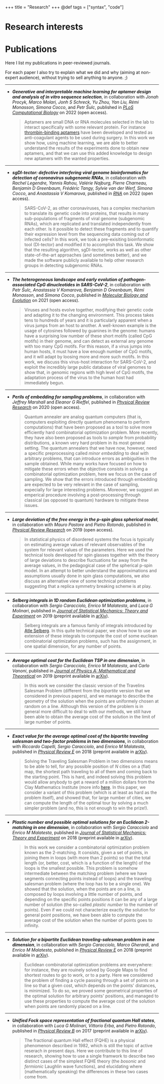 +++
title = "Research"
+++
@def tags = ["syntax", "code"]

# Research interests


# Publications
Here I list my publications in peer-reviewed journals. 

For each paper I also try to explain what we did and why (aiming at non-expert audience), without trying to sell anything to anyone. ;) 

---------------------
* **_Generative and interpretable machine learning for aptamer design and analysis of in vitro sequence selection_**, in collaboration with _Jonah Procyk, Marco Molari, Jonh S Schreck, Yu Zhou, Yan Liu, Rémi Monasson, Simona Cocco_, and _Petr Šulc_, published in [*PLoS Computational Biology*](https://journals.plos.org/ploscompbiol/article?id=10.1371/journal.pcbi.1010561) on 2022 (open access).
    > Aptamers are small DNA or RNA molecules selected in the lab to interact specifically with some relevant protein. For instance [thrombin-binding aptamers](https://en.wikipedia.org/wiki/Anti-thrombin_aptamers) have been developed and tested as anti-coagulant agents to be used during surgery. In this work we show how, using machine learning, we are able to better understand the results of the experiments done to obtain new aptamers, and that we can use this added knowledge to design new aptamers with the wanted properties. 

---------------------

* **_sgDI-tector: defective interfering viral genome bioinformatics for detection of coronavirus subgenomic RNAs_**, in collaboration with _Rachel Legendre, Yannis Rahou, Valérie Najburg, Pierre Charneau, Benjamin D Greenbaum, Frédéric Tangy, Sylvie van der Werf, Simona Cocco_, and _Anastassia V Komarova_, published in [*RNA*](https://rnajournal.cshlp.org/content/28/3/277.short) on 2022 (open access).
    > SARS-CoV-2, as other coronaviruses, has a complex mechanism to translate its genetic code into proteins, that results in many sub-populations of fragments of viral genome (subgenomic RNAs), which are replicated and translated independently from each other. Is it possible to detect these fragments and to quantify their expression level from the sequencing data coming out of infected cells? In this work, we took a pre-exisiting bioinformatic tool (DI-tector) and modified it to accomplish this task. We show that the resulting algorithm, sgDI-tector, works as well as other state-of-the-art approaches (and sometimes better), and we made the software publicly available to help other research groups in detecting subgenomic RNAs.

---------------------

* **_The heterogeneous landscape and early evolution of pathogen-associated CpG dinucleotides in SARS-CoV-2_**, in collaboration with _Petr Šulc, Anastassia V Komarova, Benjamin D Greenbaum, Rémi Monasson_, and _Simona Cocco_, published in [*Molecular Biology and Evolution*](https://academic.oup.com/mbe/article/38/6/2428/6130826) on 2021 (open access).
    > Viruses and hosts evolve together, modifying their genetic code and adapting it to the changing environment. This process takes tens to hundreds of years and it is particularly apparent when a virus jumps from an host to another. A well-known example is the usage of cytosines followed by guanines in the genome: humans have a surprising low number of these short motifs (called CpG motifs) in their genome, and can detect as external any genome with too many CpG motifs. For this reason, if a virus jumps into human hosts, it must have a low enough number of CpG motifs, and it will adapt by loosing more and more such motifs. In this work, we discuss this virus-host interaction for SARS-CoV-2, and exploit the incredibly large public database of viral genomes to show that, in genomic regions with high level of CpG motifs, the adaptation process of the virus to the human host had immediately begun. 

---------------------

* **_Perils of embedding for sampling problems_**, in collaboration with _Jeffrey Marshall_ and _Eleanor G Rieffel_, published in [*Physical Review Research*](https://journals.aps.org/prresearch/abstract/10.1103/PhysRevResearch.2.023020) on 2020 (open access).
    > Quantum annealer are analog quantum computers (that is, computers exploiting directly quantum phenomena to perform computations) that have been proposed as a tool to solve more efficiently hard combinatorial optimization problem. More recently, they have also been proposed as tools to _sample_ from probability distributions, a known very hard problem in its most general setting. The quantum annealers that we have now, however, need a specific preprocessing called _minor embedding_ to deal with arbitrary problems, that can introduce errors as ambiguities in the sample obtained. While many works have focused on how to mitigate these errors when the objective consists in solving a combinatorial optimization problem, here we focus on the case of sampling. We show that the errors introduced through embedding are expected to be very relevant in the case of sampling, expecially for large interesting problems. Moreover, we suggest an emperical procedure involving a post-processing through classical (as opposed to quantum) hardware to mitigate these issues. 

---------------------

* **_Large deviation of the free energy in the p-spin glass spherical model_**, in collaboration with _Mauro Pastore_ and _Pietro Rotondo_, published in [*Physical Review Research*](https://journals.aps.org/prresearch/abstract/10.1103/PhysRevResearch.1.033116) on 2019 (open access).
    > In statistical physics of disordered systems the focus is typically on estimating average values of relevant observables of the system for relevant values of the parameters. Here we used the technical tools developed for spin glasses together with the theory of large deviations to describe fluctuations far away from the average values, in the pedagogical case of the spherical p-spin model. In an attempt to better understand the approximations and assumptions usually done in spin glass computations, we also discuss an alternative view of some technical problems suggesting that a replica symmetry breaking scheme is at play. 

---------------------

* **_Selberg integrals in 1D random Euclidean optimization problems_**, in collaboration with _Sergio Caracciolo, Enrico M Malatesta_, and _Luca G Molinari_, published in [*Journal of Statistical Mechanics: Theory and Experiment*](https://iopscience.iop.org/article/10.1088/1742-5468/ab11d7) on 2019 (preprint available in [arXiv](https://arxiv.org/abs/1810.00587)).
    > Selberg integrals are a famous family of integrals introduced by [Atle Selberg](https://en.wikipedia.org/wiki/Atle_Selberg). In this quite technical paper, we show how to use an extension of these integrals to compute the cost of some eucliean combinatorial optimization problems, such has the assignment, in one spatial dimension, for any number of points.

---------------------

* **_Average optimal cost for the Euclidean TSP in one dimension_**, in collaboration with _Sergio Caracciolo, Enrico M Malatesta_, and _Carlo Vanoni_, published in [*Journal of Physics A: Mathematical and Theoretical*](https://iopscience.iop.org/article/10.1088/1751-8121/ab1600) on 2019 (preprint available in [arXiv](https://arxiv.org/abs/1811.08265)).
    > In this work we consider the classic version of the Travelins Salesman Problem (different from the _bipartite_ version that we considered in previous papers), and we manage to describe the geometry of the solution when the points are uniformely chosen at random on a line. Although this version of the problem is in general more difficult to deal to with our methods, we still have been able to obtain the average cost of the solution in the limit of large number of points.

---------------------


* **_Exact value for the average optimal cost of the bipartite traveling salesman and two-factor problems in two dimensions_**, in collaboration with _Riccardo Capelli, Sergio Caracciolo_, and _Enrico M Malatesta_, published in [*Physical Review E*](https://journals.aps.org/pre/abstract/10.1103/PhysRevE.98.030101) on 2018 (preprint available in [arXiv](https://arxiv.org/abs/1807.03559)).
    > Solving the Traveling Salesman Problem in two dimensions means to be able to tell, for any possible position of $N$ cities on a (flat) map, the shortest path traveling to all of them and coming back to the starting point. This is hard, and indeed solving this problem would allow anybody to get a reward of a million dollars from the Clay Mathematics Institute (more info [here](https://www.claymath.org/millennium-problems/p-vs-np-problem). In this paper, we consider a variant of this problem (which is at least as hard as the problem itself), and showed that, for large number of cities, we can compute the length of the optimal tour by solving a much simpler problem (and no, this is not enough to win the prize!).

---------------------

* **_Plastic number and possible optimal solutions for an Euclidean 2-matching in one dimension_**, in collaboration with _Sergio Caracciolo_ and _Enrico M Malatesta_, published in [*Journal of Statistical Mechanics: Theory and Experiment*](https://iopscience.iop.org/article/10.1088/1742-5468/aad3f7) on 2018 (preprint available in [arXiv](https://arxiv.org/abs/1805.07178)).
    > In this work we consider a combinatorial optimization problem known as the 2-matching. It consists, given a set of points, in joining them in loops (with more than 2 points) so that the total length (or, better, cost, which is a function of the length) of the loops is the smallest possible. This problem is somehow intermediate between the matching problem (where we have segments connecting points instead of loops) and the traveling salesman problem (where the loop has to be a single one). We showed that the solution, when the points are on a line, is composed by loops involving a little number of points, and depending on the specific points positions it can be any of a large number of solution (the so-called _plastic number_ to the number of points). Even if we could not characterize exactly the solution for general point positions, we have been able to compute the average cost of the solution when the number of points goes to infinity.

---------------------

* **_Solution for a bipartite Euclidean traveling-salesman problem in one dimension_**, in collaboration with _Sergio Caracciolo, Marco Gherardi_, and _Enrico M Malatesta_, published in [*Physical Review E*](https://journals.aps.org/pre/abstract/10.1103/PhysRevE.97.052109) on 2018 (preprint available in [arXiv](https://arxiv.org/abs/1802.01545)).
    > Euclidean combinatorial optimization problems are everywhere: for instance, they are rouinely solved by Google Maps to find shortest routes to go to work, or to a party. Here we considered the problem of finding a cycle passing through a set of points on a line so that a given cost, which depends on the points' distances, is minimized. To do so, we proved some geometrical properties of the optimal solution for arbitrary points' positions, and managed to use these properties to compute the average cost of the solution when points are randomly placed on a line.

---------------------

* **_Unified Fock space representation of fractional quantum Hall states_**, in collaboration with _Luca G Molinari, Vittorio Erba_, and _Pietro Rotondo_, published in [*Physical Review B*](https://journals.aps.org/prb/abstract/10.1103/PhysRevB.95.245123) on 2017 (preprint available in [arXiv](https://arxiv.org/abs/1705.07073)).
    > The fractional quantum Hall effect (FQHE) is a physical phenomenon described in 1982, which is still the topic of active reserach in present days. Here we contribute to this line of research, showing how to use a single framwork to describe two distinct cases of the simplest FQHE theory (the _bosonic_ and _fermionic_ Laughlin wave functions), and elucidating where (mathematically speaking) the differences in these two cases come from.



